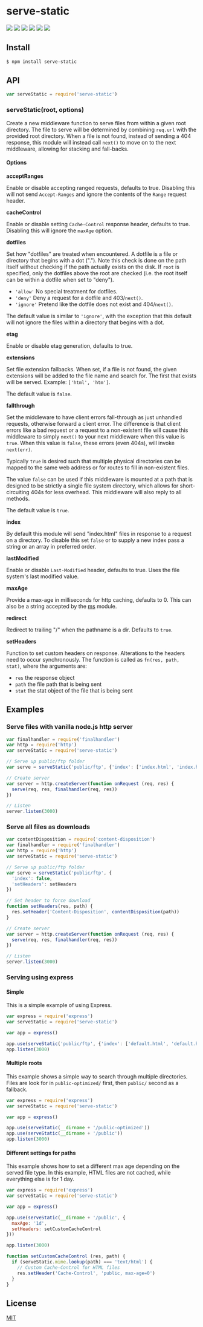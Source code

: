 # serve-static

[![](https://img.shields.io/npm/v/serve-static.svg)](https://npmjs.org/package/serve-static) [![](https://img.shields.io/npm/dm/serve-static.svg)](https://npmjs.org/package/serve-static) [![](https://img.shields.io/travis/expressjs/serve-static/master.svg?label=linux)](https://travis-ci.org/expressjs/serve-static) [![](https://img.shields.io/appveyor/ci/dougwilson/serve-static/master.svg?label=windows)](https://ci.appveyor.com/project/dougwilson/serve-static) [![](https://img.shields.io/coveralls/expressjs/serve-static/master.svg)](https://coveralls.io/r/expressjs/serve-static) [![](https://img.shields.io/gratipay/dougwilson.svg)](https://gratipay.com/dougwilson/)

## Install

```bash
$ npm install serve-static
```

## API

```javascript
var serveStatic = require('serve-static')
```

### serveStatic\(root, options\)

Create a new middleware function to serve files from within a given root directory. The file to serve will be determined by combining `req.url` with the provided root directory. When a file is not found, instead of sending a 404 response, this module will instead call `next()` to move on to the next middleware, allowing for stacking and fall-backs.

#### Options

**acceptRanges**

Enable or disable accepting ranged requests, defaults to true. Disabling this will not send `Accept-Ranges` and ignore the contents of the `Range` request header.

**cacheControl**

Enable or disable setting `Cache-Control` response header, defaults to true. Disabling this will ignore the `maxAge` option.

**dotfiles**

Set how "dotfiles" are treated when encountered. A dotfile is a file or directory that begins with a dot \("."\). Note this check is done on the path itself without checking if the path actually exists on the disk. If `root` is specified, only the dotfiles above the root are checked \(i.e. the root itself can be within a dotfile when set to "deny"\).

* `'allow'` No special treatment for dotfiles.
* `'deny'` Deny a request for a dotfile and 403/`next()`.
* `'ignore'` Pretend like the dotfile does not exist and 404/`next()`.

The default value is similar to `'ignore'`, with the exception that this default will not ignore the files within a directory that begins with a dot.

**etag**

Enable or disable etag generation, defaults to true.

**extensions**

Set file extension fallbacks. When set, if a file is not found, the given extensions will be added to the file name and search for. The first that exists will be served. Example: `['html', 'htm']`.

The default value is `false`.

**fallthrough**

Set the middleware to have client errors fall-through as just unhandled requests, otherwise forward a client error. The difference is that client errors like a bad request or a request to a non-existent file will cause this middleware to simply `next()` to your next middleware when this value is `true`. When this value is `false`, these errors \(even 404s\), will invoke `next(err)`.

Typically `true` is desired such that multiple physical directories can be mapped to the same web address or for routes to fill in non-existent files.

The value `false` can be used if this middleware is mounted at a path that is designed to be strictly a single file system directory, which allows for short-circuiting 404s for less overhead. This middleware will also reply to all methods.

The default value is `true`.

**index**

By default this module will send "index.html" files in response to a request on a directory. To disable this set `false` or to supply a new index pass a string or an array in preferred order.

**lastModified**

Enable or disable `Last-Modified` header, defaults to true. Uses the file system's last modified value.

**maxAge**

Provide a max-age in milliseconds for http caching, defaults to 0. This can also be a string accepted by the [ms](https://www.npmjs.org/package/ms#readme) module.

**redirect**

Redirect to trailing "/" when the pathname is a dir. Defaults to `true`.

**setHeaders**

Function to set custom headers on response. Alterations to the headers need to occur synchronously. The function is called as `fn(res, path, stat)`, where the arguments are:

* `res` the response object
* `path` the file path that is being sent
* `stat` the stat object of the file that is being sent

## Examples

### Serve files with vanilla node.js http server

```javascript
var finalhandler = require('finalhandler')
var http = require('http')
var serveStatic = require('serve-static')

// Serve up public/ftp folder
var serve = serveStatic('public/ftp', {'index': ['index.html', 'index.htm']})

// Create server
var server = http.createServer(function onRequest (req, res) {
  serve(req, res, finalhandler(req, res))
})

// Listen
server.listen(3000)
```

### Serve all files as downloads

```javascript
var contentDisposition = require('content-disposition')
var finalhandler = require('finalhandler')
var http = require('http')
var serveStatic = require('serve-static')

// Serve up public/ftp folder
var serve = serveStatic('public/ftp', {
  'index': false,
  'setHeaders': setHeaders
})

// Set header to force download
function setHeaders(res, path) {
  res.setHeader('Content-Disposition', contentDisposition(path))
}

// Create server
var server = http.createServer(function onRequest (req, res) {
  serve(req, res, finalhandler(req, res))
})

// Listen
server.listen(3000)
```

### Serving using express

#### Simple

This is a simple example of using Express.

```javascript
var express = require('express')
var serveStatic = require('serve-static')

var app = express()

app.use(serveStatic('public/ftp', {'index': ['default.html', 'default.htm']}))
app.listen(3000)
```

#### Multiple roots

This example shows a simple way to search through multiple directories. Files are look for in `public-optimized/` first, then `public/` second as a fallback.

```javascript
var express = require('express')
var serveStatic = require('serve-static')

var app = express()

app.use(serveStatic(__dirname + '/public-optimized'))
app.use(serveStatic(__dirname + '/public'))
app.listen(3000)
```

#### Different settings for paths

This example shows how to set a different max age depending on the served file type. In this example, HTML files are not cached, while everything else is for 1 day.

```javascript
var express = require('express')
var serveStatic = require('serve-static')

var app = express()

app.use(serveStatic(__dirname + '/public', {
  maxAge: '1d',
  setHeaders: setCustomCacheControl
}))

app.listen(3000)

function setCustomCacheControl (res, path) {
  if (serveStatic.mime.lookup(path) === 'text/html') {
    // Custom Cache-Control for HTML files
    res.setHeader('Cache-Control', 'public, max-age=0')
  }
}
```

## License

[MIT](https://github.com/ericliang12345/my-study/tree/61bcf23525950856ab2027fa9d23e30c458d927a/NodeJs_Express_hello/node_modules/express/node_modules/serve-static/LICENSE/README.md)

